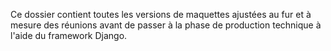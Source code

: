 Ce dossier contient toutes les versions de maquettes ajustées au fur et à mesure des réunions avant de passer à la phase de production technique à l'aide du framework Django.
